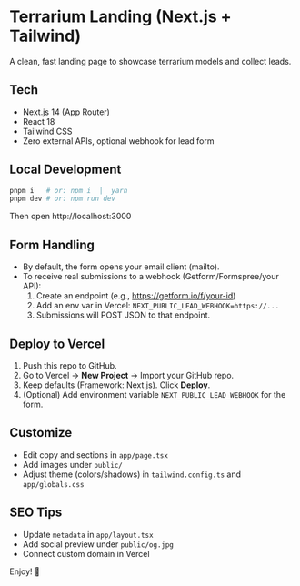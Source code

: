 # Terrarium Landing (Next.js + Tailwind)

A clean, fast landing page to showcase terrarium models and collect leads.

## Tech
- Next.js 14 (App Router)
- React 18
- Tailwind CSS
- Zero external APIs, optional webhook for lead form

## Local Development
```bash
pnpm i   # or: npm i  |  yarn
pnpm dev # or: npm run dev
```
Then open http://localhost:3000

## Form Handling
- By default, the form opens your email client (mailto).
- To receive real submissions to a webhook (Getform/Formspree/your API):
  1. Create an endpoint (e.g., https://getform.io/f/your-id)
  2. Add an env var in Vercel: `NEXT_PUBLIC_LEAD_WEBHOOK=https://...`
  3. Submissions will POST JSON to that endpoint.

## Deploy to Vercel
1. Push this repo to GitHub.
2. Go to Vercel → **New Project** → Import your GitHub repo.
3. Keep defaults (Framework: Next.js). Click **Deploy**.
4. (Optional) Add environment variable `NEXT_PUBLIC_LEAD_WEBHOOK` for the form.

## Customize
- Edit copy and sections in `app/page.tsx`
- Add images under `public/`
- Adjust theme (colors/shadows) in `tailwind.config.ts` and `app/globals.css`

## SEO Tips
- Update `metadata` in `app/layout.tsx`
- Add social preview under `public/og.jpg`
- Connect custom domain in Vercel

Enjoy! 🌿
